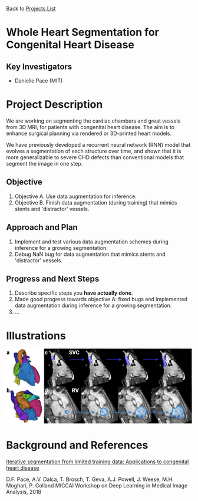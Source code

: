 Back to [Projects List](../../README.md#ProjectsList)

# Whole Heart Segmentation for Congenital Heart Disease

## Key Investigators

- Danielle Pace (MIT)

# Project Description

We are working on segmenting the cardiac chambers and great vessels from 3D MRI, for patients with congenital heart disease. The aim is to enhance surgical planning via rendered or 3D-printed heart models.

We have previously developed a recurrent neural network (RNN) model that evolves a segmentation of each structure over time, and shown that it is more generalizable to severe CHD defects than conventional models that segment the image in one step.

## Objective

<!-- Describe here WHAT you would like to achieve (what you will have as end result). -->

1. Objective A. Use data augmentation for inference.
1. Objective B. Finish data augmentation (during training) that mimics stents and 'distractor' vessels.

## Approach and Plan

<!-- Describe here HOW you would like to achieve the objectives stated above. -->

1. Implement and test various data augmentation schemes during inference for a growing segmentation.
1. Debug NaN bug for data augmentation that mimics stents and 'distractor' vessels.

## Progress and Next Steps

<!-- Update this section as you make progress, describing of what you have ACTUALLY DONE. If there are specific steps that you could not complete then you can describe them here, too. -->

1. Describe specific steps you **have actually done**.
1. Made good progress towards objective A: fixed bugs and implemented data augmentation during inference for a growing segmentation.
1. ...

# Illustrations

![RNN-based segmentation of cardiac structures](progressionFig.png)

# Background and References

<!-- If you developed any software, include link to the source code repository. If possible, also add links to sample data, and to any relevant publications. -->

[Iterative segmentation from limited training data: Applications to congenital heart disease](http://dx.doi.org/10.1007/978-3-030-00889-5_38)

D.F. Pace, A.V. Dalca, T. Brosch, T. Geva, A.J. Powell, J. Weese, M.H. Moghari, P. Golland
MICCAI Workshop on Deep Learning in Medical Image Analysis, 2018
